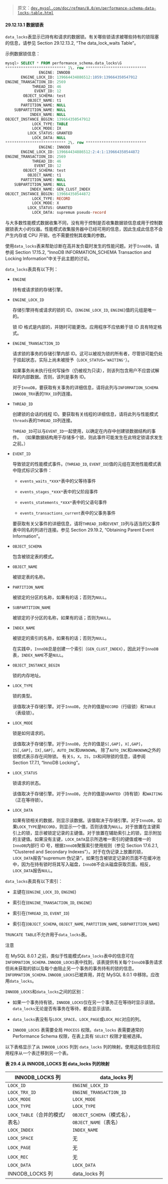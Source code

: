 > 原文：[`dev.mysql.com/doc/refman/8.0/en/performance-schema-data-locks-table.html`](https://dev.mysql.com/doc/refman/8.0/en/performance-schema-data-locks-table.html)

#### 29.12.13.1 数据锁表

`data_locks`表显示已持有和请求的数据锁。有关哪些锁请求被哪些持有的锁阻塞的信息，请参见 Section 29.12.13.2, “The data_lock_waits Table”。

示例数据锁信息：

```sql
mysql> SELECT * FROM performance_schema.data_locks\G
*************************** 1\. row ***************************
               ENGINE: INNODB
       ENGINE_LOCK_ID: 139664434886512:1059:139664350547912
ENGINE_TRANSACTION_ID: 2569
            THREAD_ID: 46
             EVENT_ID: 12
        OBJECT_SCHEMA: test
          OBJECT_NAME: t1
       PARTITION_NAME: NULL
    SUBPARTITION_NAME: NULL
           INDEX_NAME: NULL
OBJECT_INSTANCE_BEGIN: 139664350547912
            LOCK_TYPE: TABLE
            LOCK_MODE: IX
          LOCK_STATUS: GRANTED
            LOCK_DATA: NULL
*************************** 2\. row ***************************
               ENGINE: INNODB
       ENGINE_LOCK_ID: 139664434886512:2:4:1:139664350544872
ENGINE_TRANSACTION_ID: 2569
            THREAD_ID: 46
             EVENT_ID: 12
        OBJECT_SCHEMA: test
          OBJECT_NAME: t1
       PARTITION_NAME: NULL
    SUBPARTITION_NAME: NULL
           INDEX_NAME: GEN_CLUST_INDEX
OBJECT_INSTANCE_BEGIN: 139664350544872
            LOCK_TYPE: RECORD
            LOCK_MODE: X
          LOCK_STATUS: GRANTED
            LOCK_DATA: supremum pseudo-record
```

与大多数性能模式数据收集不同，没有用于控制是否收集数据锁信息或用于控制数据锁表大小的仪器。性能模式收集服务器中已经可用的信息，因此生成此信息不会产生内存或 CPU 开销，也不需要控制其收集的参数。

使用`data_locks`表来帮助诊断在高并发负载时发生的性能问题。对于`InnoDB`，请参阅 Section 17.15.2, “InnoDB INFORMATION_SCHEMA Transaction and Locking Information”中关于此主题的讨论。

`data_locks`表具有以下列：

+   `ENGINE`

    持有或请求锁的存储引擎。

+   `ENGINE_LOCK_ID`

    存储引擎持有或请求的锁的 ID。(`ENGINE_LOCK_ID`, `ENGINE`)值的元组是唯一的。

    锁 ID 格式是内部的，并随时可能更改。应用程序不应依赖于锁 ID 具有特定格式。

+   `ENGINE_TRANSACTION_ID`

    请求锁的事务的存储引擎内部 ID。这可以被视为锁的所有者，尽管锁可能仍处于挂起状态，实际上尚未被授予（`LOCK_STATUS='WAITING'`）。

    如果事务尚未执行任何写操作（仍被视为只读），则该列包含用户不应尝试解释的内部数据。否则，该列是事务 ID。

    对于`InnoDB`，要获取有关事务的详细信息，请将此列与`INFORMATION_SCHEMA` `INNODB_TRX`表的`TRX_ID`列连接。

+   `THREAD_ID`

    创建锁的会话的线程 ID。要获取有关线程的详细信息，请将此列与性能模式`threads`表的`THREAD_ID`列连接。

    `THREAD_ID`可以与`EVENT_ID`一起使用，以确定在内存中创建锁数据结构的事件。 （如果数据结构用于存储多个锁，则此事件可能发生在此特定锁请求发生之前。）

+   `EVENT_ID`

    导致锁定的性能模式事件。(`THREAD_ID`, `EVENT_ID`)值的元组在其他性能模式表中隐式标识父事件：

    +   `events_waits_*`xxx`*`表中的父等待事件

    +   `events_stages_*`xxx`*`表中的父阶段事件

    +   `events_statements_*`xxx`*`表中的父语句事件

    +   `events_transactions_current`表中的父事务事件

    要获取有关父事件的详细信息，请将`THREAD_ID`和`EVENT_ID`列与适当的父事件表中同名的列进行连接。参见 Section 29.19.2, “Obtaining Parent Event Information”。

+   `OBJECT_SCHEMA`

    包含被锁定表的模式。

+   `OBJECT_NAME`

    被锁定表的名称。

+   `PARTITION_NAME`

    被锁定的分区的名称，如果有的话；否则为`NULL`。

+   `SUBPARTITION_NAME`

    被锁定的子分区的名称，如果有的话；否则为`NULL`。

+   `INDEX_NAME`

    被锁定的索引的名称，如果有的话；否则为`NULL`。

    在实践中，`InnoDB`总是创建一个索引（`GEN_CLUST_INDEX`），因此对于`InnoDB`表，`INDEX_NAME`不是`NULL`。

+   `OBJECT_INSTANCE_BEGIN`

    锁的内存地址。

+   `LOCK_TYPE`

    锁的类型。

    该值取决于存储引擎。对于`InnoDB`，允许的值是`RECORD`（行级锁）和`TABLE`（表级锁）。

+   `LOCK_MODE`

    锁是如何请求的。

    该值取决于存储引擎。对于`InnoDB`，允许的值是`S[,GAP]`，`X[,GAP]`，`IS[,GAP]`，`IX[,GAP]`，`AUTO_INC`和`UNKNOWN`。 除了`AUTO_INC`和`UNKNOWN`之外的锁模式表示存在间隙锁。 有关`S`，`X`，`IS`，`IX`和间隙锁的信息，请参阅 Section 17.7.1, “InnoDB Locking”。

+   `LOCK_STATUS`

    锁请求的状态。

    该值取决于存储引擎。对于`InnoDB`，允许的值是`GRANTED`（持有锁）和`WAITING`（正在等待锁）。

+   `LOCK_DATA`

    如果有锁相关的数据，则显示该数据。该值取决于存储引擎。对于`InnoDB`，如果`LOCK_TYPE`是`RECORD`，则显示一个值，否则该值为`NULL`。对于放置在主键索引上的锁，显示被锁定记录的主键值。对于放置在辅助索引上的锁，显示附加的主键值。如果没有主键，`LOCK_DATA`显示所选唯一索引的键值或唯一的`InnoDB`内部行 ID 号，根据`InnoDB`聚簇索引使用规则（参见 Section 17.6.2.1, “Clustered and Secondary Indexes”）。对于在伪记录上放置的锁，`LOCK_DATA`报告“supremum 伪记录”。如果包含被锁定记录的页面不在缓冲池中，因为在持有锁时将其写入磁盘，`InnoDB`不会从磁盘获取页面。相反，`LOCK_DATA`报告`NULL`。

`data_locks`表具有以下索引：

+   主键在(`ENGINE_LOCK_ID`, `ENGINE`)

+   索引在(`ENGINE_TRANSACTION_ID`, `ENGINE`)

+   索引在(`THREAD_ID`, `EVENT_ID`)

+   索引在(`OBJECT_SCHEMA`, `OBJECT_NAME`, `PARTITION_NAME`, `SUBPARTITION_NAME`)

`TRUNCATE TABLE`不允许用于`data_locks`表。

注意

在 MySQL 8.0.1 之前，类似于性能模式`data_locks`表中的信息可在`INFORMATION_SCHEMA.INNODB_LOCKS`表中找到，该表提供有关每个`InnoDB`事务请求但尚未获取的锁以及每个由阻止另一个事务的事务持有的锁的信息。`INFORMATION_SCHEMA.INNODB_LOCKS`已被弃用，并在 MySQL 8.0.1 中移除。应改用`data_locks`。

`INNODB_LOCKS`和`data_locks`之间的区别：

+   如果一个事务持有锁，`INNODB_LOCKS`仅在另一个事务正在等待时显示该锁。`data_locks`无论是否有事务在等待，都会显示该锁。

+   `data_locks`表没有与`LOCK_SPACE`、`LOCK_PAGE`或`LOCK_REC`对应的列。

+   `INNODB_LOCKS` 表需要全局 `PROCESS` 权限。`data_locks` 表需要通常的 Performance Schema 权限，在表上具有 `SELECT` 权限才能被选择。

以下表格显示了从 `INNODB_LOCKS` 列到 `data_locks` 列的映射。使用这些信息将应用程序从一个表迁移到另一个表。

**表 29.4 从 INNODB_LOCKS 到 data_locks 列的映射**

| INNODB_LOCKS 列 | data_locks 列 |
| --- | --- |
| `LOCK_ID` | `ENGINE_LOCK_ID` |
| `LOCK_TRX_ID` | `ENGINE_TRANSACTION_ID` |
| `LOCK_MODE` | `LOCK_MODE` |
| `LOCK_TYPE` | `LOCK_TYPE` |
| `LOCK_TABLE`（合并的模式/表名） | `OBJECT_SCHEMA`（模式名），`OBJECT_NAME`（表名） |
| `LOCK_INDEX` | `INDEX_NAME` |
| `LOCK_SPACE` | 无 |
| `LOCK_PAGE` | 无 |
| `LOCK_REC` | 无 |
| `LOCK_DATA` | `LOCK_DATA` |
| INNODB_LOCKS 列 | data_locks 列 |
